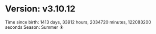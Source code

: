 # Version: v3.10.12
Time since birth: 1413 days, 33912 hours, 2034720 minutes, 122083200 seconds
Season: Summer ☀️
